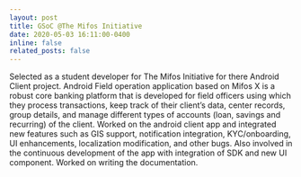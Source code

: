 ```yaml
---
layout: post
title: GSoC @The Mifos Initiative
date: 2020-05-03 16:11:00-0400
inline: false
related_posts: false
---
```


Selected as a student developer for The Mifos Initiative for there Android Client project. Android Field operation application based on Mifos X is a robust core banking platform that is developed for field officers using which they process transactions, keep track of their client’s data, center records, group details, and manage different types of accounts (loan, savings and recurring) of the client. Worked on the android client app and integrated new features such as GIS support, notification integration,
KYC/onboarding, UI enhancements, localization modification, and other bugs. Also involved in the continuous development of the app with integration of SDK and new UI component. Worked on writing the documentation.